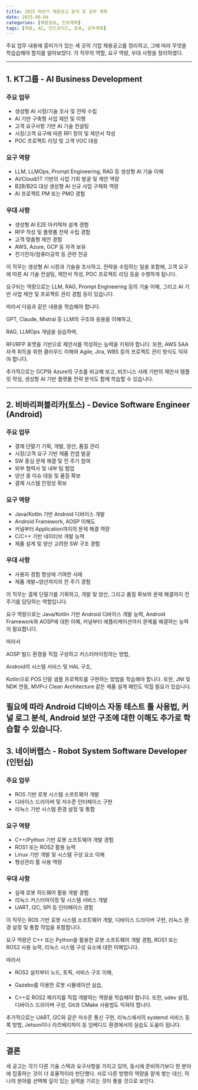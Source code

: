 ```yaml
---
title: 2025 하반기 채용공고 분석 및 공부 계획
date: 2025-08-04
categories: [채용정보, 진로계획]
tags: [채용, AI, 안드로이드, 로봇, 공부계획]
---
```


주요 업무 내용에 흥미가가 있는 세 곳의 기업 채용공고를 정리하고, 그에 따라 무엇을 학습습해야 할지를 알아보았다.
각 직무의 역할, 요구 역량, 우대 사항을 정리하였다.

---

## 1. KT그룹 - AI Business Development

### 주요 업무

- 생성형 AI 시장/기술 조사 및 전략 수립  
- AI 기반 구축형 사업 제안 및 이행  
- 고객 요구사항 기반 AI 기술 컨설팅  
- 시장/고객 요구에 따른 RFI 정의 및 제안서 작성  
- POC 프로젝트 리딩 및 고객 VOC 대응  

### 요구 역량

- LLM, LLMOps, Prompt Engineering, RAG 등 생성형 AI 기술 이해  
- AI/Cloud/IT 기반의 사업 기회 발굴 및 제안 역량  
- B2B/B2G 대상 생성형 AI 신규 사업 구체화 역량  
- AI 프로젝트 PM 또는 PMO 경험  

### 우대 사항

- 생성형 AI E2E 아키텍처 설계 경험  
- RFP 작성 및 플랫폼 전략 수립 경험  
- 고객 맞춤형 제안 경험  
- AWS, Azure, GCP 등 자격 보유  
- 전기전자/컴퓨터공학 등 관련 전공 

이 직무는 생성형 AI 시장과 기술을 조사하고, 전략을 수립하는 일을 포함해,
고객 요구에 따른 AI 기술 컨설팅, 제안서 작성, POC 프로젝트 리딩 등을 수행하게 됩니다.

요구되는 역량으로는 LLM, RAG, Prompt Engineering 등의 기술 이해,
그리고 AI 기반 사업 제안 및 프로젝트 관리 경험 등이 있습니다.

따라서 다음과 같은 내용을 학습해야 합니다.

GPT, Claude, Mistral 등 LLM의 구조와 응용을 이해하고,

RAG, LLMOps 개념을 실습하며,

RFI/RFP 포맷을 기반으로 제안서를 작성하는 능력을 키워야 합니다.
또한, AWS SAA 자격 취득을 위한 클라우드 이해와
Agile, Jira, WBS 등의 프로젝트 관리 방식도 익혀야 합니다.

추가적으로는 GCP와 Azure의 구조를 비교해 보고,
비즈니스 사례 기반의 제안서 템플릿 작성,
생성형 AI 기반 플랫폼 전략 분석도 함께 학습할 수 있습니다.

---

## 2. 비바리퍼블리카(토스) - Device Software Engineer (Android)

### 주요 업무

- 결제 단말기 기획, 개발, 양산, 품질 관리  
- 시장/고객 요구 기반 제품 컨셉 발굴  
- SW 중심 문제 해결 및 전 주기 참여  
- 외부 협력사 및 내부 팀 협업  
- 양산 중 이슈 대응 및 품질 확보  
- 결제 시스템 안정성 확보  

### 요구 역량

- Java/Kotlin 기반 Android 디바이스 개발  
- Android Framework, AOSP 이해도  
- 커널부터 Application까지의 문제 해결 역량  
- C/C++ 기반 네이티브 개발 능력  
- 제품 설계 및 양산 고려한 SW 구조 경험  

### 우대 사항

- 사용자 경험 향상에 기여한 사례  
- 제품 개발~양산까지의 전 주기 경험  

이 직무는 결제 단말기를 기획하고, 개발 및 양산,
그리고 품질 확보와 문제 해결까지 전 주기를 담당하는 역할입니다.

요구 역량으로는 Java/Kotlin 기반 Android 디바이스 개발 능력,
Android Framework와 AOSP에 대한 이해,
커널부터 애플리케이션까지 문제를 해결하는 능력이 필요합니다.

따라서

AOSP 빌드 환경을 직접 구성하고 커스터마이징하는 방법,

Android의 시스템 서비스 및 HAL 구조,

Kotlin으로 POS 단말 샘플 프로젝트를 구현하는 방법을 학습해야 합니다.
또한, JNI 및 NDK 연동,
MVP나 Clean Architecture 같은 제품 설계 패턴도 익힐 필요가 있습니다.

필요에 따라 Android 디바이스 자동 테스트 툴 사용법,
커널 로그 분석,
Android 보안 구조에 대한 이해도 추가로 학습할 수 있습니다.
---

## 3. 네이버랩스 - Robot System Software Developer (인턴십)

### 주요 업무

- ROS 기반 로봇 시스템 소프트웨어 개발  
- 디바이스 드라이버 및 저수준 인터페이스 구현  
- 리눅스 기반 시스템 환경 설정 및 통합  

### 요구 역량

- C++/Python 기반 로봇 소프트웨어 개발 경험  
- ROS1 또는 ROS2 활용 능력  
- Linux 기반 개발 및 시스템 구성 요소 이해  
- 형상관리 툴 사용 역량  

### 우대 사항

- 실제 로봇 하드웨어 활용 개발 경험  
- 리눅스 커스터마이징 및 시스템 서비스 개발  
- UART, I2C, SPI 등 인터페이스 경험  

이 직무는 ROS 기반 로봇 시스템 소프트웨어 개발,
디바이스 드라이버 구현,
리눅스 환경 설정 및 통합 작업을 포함합니다.

요구 역량은 C++ 또는 Python을 활용한 로봇 소프트웨어 개발 경험,
ROS1 또는 ROS2 사용 능력,
리눅스 시스템 구성 요소에 대한 이해입니다.

따라서

- ROS2 설치부터 노드, 토픽, 서비스 구조 이해,

- Gazebo를 이용한 로봇 시뮬레이션 실습,

- C++로 ROS2 패키지를 직접 개발하는 역량을 학습해야 합니다.
또한, udev 설정, 디바이스 드라이버 구성,
Git과 CMake 사용법도 익혀야 합니다.

추가적으로는 UART, I2C와 같은 저수준 통신 구현,
리눅스에서의 systemd 서비스 등록 방법,
Jetson이나 라즈베리파이 등 임베디드 환경에서의 실습도 도움이 됩니다.

---

## 결론

세 공고는 각기 다른 기술 스택과 요구사항을 가지고 있어, 동시에 준비하기보다 한 분야에 집중하는 것이 더 효율적이라 판단했다.
서로 다른 방향의 역량을 얕게 쌓는 대신, 하나의 분야를 선택해 깊이 있는 실력을 기르는 것이 좋을 것으로 보인다.
